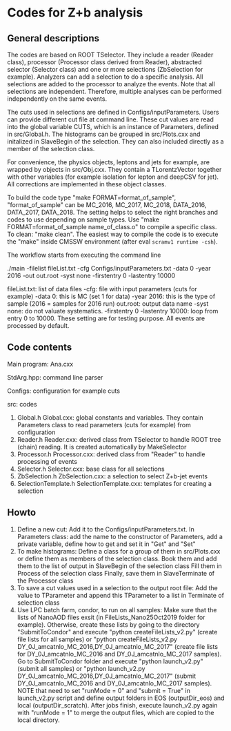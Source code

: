 # Codes for Z+b analysis
## General descriptions
The codes are based on ROOT TSelector. They include a reader (Reader class), processor (Processor class derived from Reader), abstracted selector (Selector class) and one or more selections (ZbSelection for example). Analyzers can add a selection to do a specific analysis. All selections are added to the processor to analyze the events. Note that all selections are independent. Therefore, multiple analyses can be performed independently on the same events.

The cuts used in selections are defined in Configs/inputParameters. Users can provide different cut file at command line. These cut values are read into the global variable CUTS, which is an instance of Parameters, defined in src/Global.h. The histograms can be grouped in src/Plots.cxx and initalized in SlaveBegin of the selection. They can also included directly as a member of the selection class.

For convenience, the physics objects, leptons and jets for example, are wrapped by objects in src/Obj.cxx. They contain a TLorentzVector together with other variables (for example isolation for lepton and deepCSV for jet). All corrections are implemented in these object classes.

To build the code type "make FORMAT=format_of_sample", "format_of_sample" can be MC_2016, MC_2017, MC_2018, DATA_2016, DATA_2017, DATA_2018. The setting helps to select the right branches and codes to use depending on sample types. Use "make FORMAT=format_of_sample name_of_class.o" to compile a specific class. To clean: "make clean". The easiest way to compile the code is to execute the "make" inside CMSSW environment (after eval `scramv1 runtime -csh`).

The workflow starts from executing the command line
 
./main -filelist fileList.txt -cfg Configs/inputParameters.txt -data 0 -year 2016 -out out.root -syst none -firstentry 0 -lastentry 10000

fileList.txt: list of data files
-cfg: file with input parameters (cuts for example)
-data 0: this is MC (set 1 for data)
-year 2016: this is the type of sample (2016 = samples for 2016 run)
out.root: output data name
-syst none: do not valuate systematics.
-firstentry 0 -lastentry 10000: loop from entry 0 to 10000. These setting are for testing purpose. All events are processed by default.

## Code contents 
Main program: Ana.cxx

StdArg.hpp: command line parser

Configs: configuration for example cuts

src: codes
1. Global.h Global.cxx: global constants and variables. They contain Parameters class to read parameters (cuts for example) from configuration
2. Reader.h Reader.cxx: derived class from TSelector to handle ROOT tree (chain) reading. It is created automatically by MakeSelector
3. Processor.h Processor.cxx: derived class from "Reader" to handle processing of events
4. Selector.h Selector.cxx: base class for all selections
5. ZbSelection.h ZbSelection.cxx: a selection to select Z+b-jet events
6. SelectionTemplate.h SelectionTemplate.cxx: templates for creating a selection

## Howto
1. Define a new cut:
  Add it to the Configs/inputParameters.txt.
  In Parameters class: add the name to the constructor of Parameters, add a private variable, define how to get and set it in "Get" and "Set"
2. To make histograms:
  Define a class for a group of them in src/Plots.cxx or define them as members of the selection class.
  Book them and add them to the list of output in SlaveBegin of the selection class
  Fill them in Process of the selection class
  Finally, save them in SlaveTerminate of the Processor class
3. To save a cut values used in a selection to the output root file:
  Add the value to TParameter and append this TParameter to a list in Terminate of selection class
4. Use LPC batch farm, condor, to run on all samples:
  Make sure that the lists of NanoAOD files exsit (in FileLists_Nano25Oct2019 folder for example). Otherwise, create these lists by going to the directory "SubmitToCondor" and execute "python createFileLists_v2.py" (create file lists for all samples) or "python createFileLists_v2.py DY_0J_amcatnlo_MC_2016,DY_0J_amcatnlo_MC_2017" (create file lists for DY_0J_amcatnlo_MC_2016 and DY_0J_amcatnlo_MC_2017 samples).
  Go to SubmitToCondor folder and execute "python launch_v2.py" (submit all samples) or "python launch_v2.py DY_0J_amcatnlo_MC_2016,DY_0J_amcatnlo_MC_2017" (submit DY_0J_amcatnlo_MC_2016 and DY_0J_amcatnlo_MC_2017 samples). NOTE that need to set "runMode = 0" and "submit = True" in launch_v2.py script and define output folders in EOS (outputDir_eos) and local (outputDir_scratch).
  After jobs finish, execute launch_v2.py again with "runMode = 1" to merge the output files, which are copied to the local directory.
